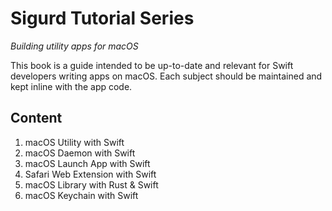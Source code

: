 # Sigurd Tutorial Series
_Building utility apps for macOS_

This book is a guide intended to be up-to-date and relevant for Swift developers writing apps on macOS. Each subject should be maintained and kept inline with the app code.

## Content

 1. macOS Utility with Swift
 2. macOS Daemon with Swift
 3. macOS Launch App with Swift
 4. Safari Web Extension with Swift
 5. macOS Library with Rust & Swift
 6. macOS Keychain with Swift